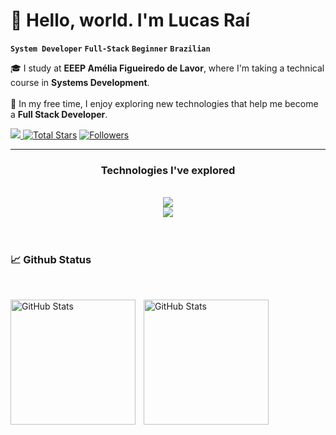 # 👋 Hello, world. I'm Lucas Raí

**`System Developer`**
**`Full-Stack`**
**`Beginner`**
**`Brazilian`**

🎓 I study at **EEEP Amélia Figueiredo de Lavor**, where I'm taking a technical course in **Systems Development**. <br><br>
🚀 In my free time, I enjoy exploring new technologies that help me become a **Full Stack Developer**.

<p align="left">
    <!-- Profile views-->
    <a href="https://github.com/Lucas-Rai78" target="_blank">
    <img src="https://komarev.com/ghpvc/?username=Lucas-Rai78&label=Profile%20views&color=5e81ac&style=for-the-badge&logo=github&logoColor=white&Color=black" />
    <a href="https://github.com/Lucas-Rai78?tab=repositories&sort=stargazers" target="_blank">
    <img alt="Total Stars" title="Total stars on GitHub"
        src="https://img.shields.io/github/stars/Lucas-Rai78?style=for-the-badge&label=Stars&color=bf616a&logo=github" /></a>
    <!-- Followers with GitHub Logo -->
    <a href="https://github.com/Lucas-Rai78?tab=followers" target="_blank">
    <img alt="Followers" title="Follow me on GitHub"
        src="https://img.shields.io/github/followers/Lucas-Rai78?style=for-the-badge&label=Followers&color=5e81ac&logo=github" />
    </a>
    </a>
</p>

---

<h3 align="center">Technologies I've explored</h3>

<br>

<div align="center">
  <img src="https://skillicons.dev/icons?i=html,css,js,git,github,mysql" /> <br>
    <img src="https://skillicons.dev/icons?i=vscode,pwsh,bootstrap,figma,windows,discord" /><br>

</div>

<br/>
<br/>

<h3 align="left">📈 Github Status </h3>

<br>

<p>
  <img 
    align="left" 
    alt="GitHub Stats" 
    height="200" 
    style="padding-right: 10px;" 
    src="https://github-readme-stats.vercel.app/api?username=Lucas-Rai78&show_icons=true&theme=dark&include_all_commits=true&locale=en" 
  />
<img 
      align="left" 
      alt="GitHub Stats" 
      height="200" 
      src="https://github-readme-stats.vercel.app/api/top-langs/?username=Lucas-Rai78&theme=aura_dark&layout=compact" 
  />
</p>
